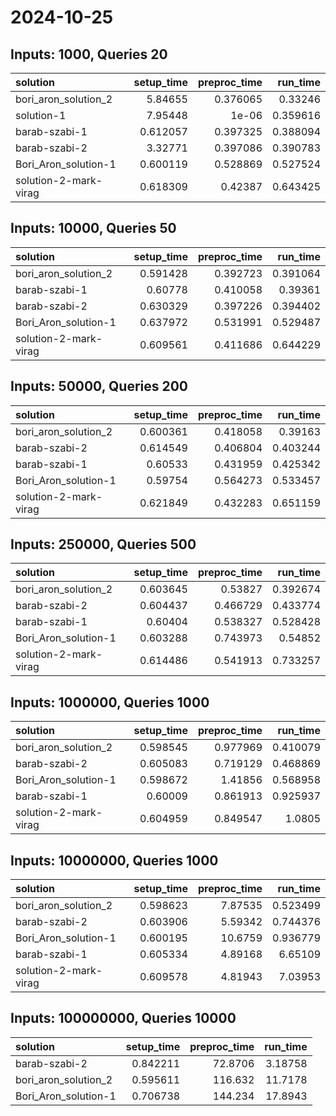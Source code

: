 # 2024-10-25

## Inputs: 1000, Queries 20

| solution              |   setup_time |   preproc_time |   run_time |
|:----------------------|-------------:|---------------:|-----------:|
| bori_aron_solution_2  |     5.84655  |       0.376065 |   0.33246  |
| solution-1            |     7.95448  |       1e-06    |   0.359616 |
| barab-szabi-1         |     0.612057 |       0.397325 |   0.388094 |
| barab-szabi-2         |     3.32771  |       0.397086 |   0.390783 |
| Bori_Aron_solution-1  |     0.600119 |       0.528869 |   0.527524 |
| solution-2-mark-virag |     0.618309 |       0.42387  |   0.643425 |

## Inputs: 10000, Queries 50

| solution              |   setup_time |   preproc_time |   run_time |
|:----------------------|-------------:|---------------:|-----------:|
| bori_aron_solution_2  |     0.591428 |       0.392723 |   0.391064 |
| barab-szabi-1         |     0.60778  |       0.410058 |   0.39361  |
| barab-szabi-2         |     0.630329 |       0.397226 |   0.394402 |
| Bori_Aron_solution-1  |     0.637972 |       0.531991 |   0.529487 |
| solution-2-mark-virag |     0.609561 |       0.411686 |   0.644229 |

## Inputs: 50000, Queries 200

| solution              |   setup_time |   preproc_time |   run_time |
|:----------------------|-------------:|---------------:|-----------:|
| bori_aron_solution_2  |     0.600361 |       0.418058 |   0.39163  |
| barab-szabi-2         |     0.614549 |       0.406804 |   0.403244 |
| barab-szabi-1         |     0.60533  |       0.431959 |   0.425342 |
| Bori_Aron_solution-1  |     0.59754  |       0.564273 |   0.533457 |
| solution-2-mark-virag |     0.621849 |       0.432283 |   0.651159 |

## Inputs: 250000, Queries 500

| solution              |   setup_time |   preproc_time |   run_time |
|:----------------------|-------------:|---------------:|-----------:|
| bori_aron_solution_2  |     0.603645 |       0.53827  |   0.392674 |
| barab-szabi-2         |     0.604437 |       0.466729 |   0.433774 |
| barab-szabi-1         |     0.60404  |       0.538327 |   0.528428 |
| Bori_Aron_solution-1  |     0.603288 |       0.743973 |   0.54852  |
| solution-2-mark-virag |     0.614486 |       0.541913 |   0.733257 |

## Inputs: 1000000, Queries 1000

| solution              |   setup_time |   preproc_time |   run_time |
|:----------------------|-------------:|---------------:|-----------:|
| bori_aron_solution_2  |     0.598545 |       0.977969 |   0.410079 |
| barab-szabi-2         |     0.605083 |       0.719129 |   0.468869 |
| Bori_Aron_solution-1  |     0.598672 |       1.41856  |   0.568958 |
| barab-szabi-1         |     0.60009  |       0.861913 |   0.925937 |
| solution-2-mark-virag |     0.604959 |       0.849547 |   1.0805   |

## Inputs: 10000000, Queries 1000

| solution              |   setup_time |   preproc_time |   run_time |
|:----------------------|-------------:|---------------:|-----------:|
| bori_aron_solution_2  |     0.598623 |        7.87535 |   0.523499 |
| barab-szabi-2         |     0.603906 |        5.59342 |   0.744376 |
| Bori_Aron_solution-1  |     0.600195 |       10.6759  |   0.936779 |
| barab-szabi-1         |     0.605334 |        4.89168 |   6.65109  |
| solution-2-mark-virag |     0.609578 |        4.81943 |   7.03953  |

## Inputs: 100000000, Queries 10000

| solution             |   setup_time |   preproc_time |   run_time |
|:---------------------|-------------:|---------------:|-----------:|
| barab-szabi-2        |     0.842211 |        72.8706 |    3.18758 |
| bori_aron_solution_2 |     0.595611 |       116.632  |   11.7178  |
| Bori_Aron_solution-1 |     0.706738 |       144.234  |   17.8943  |